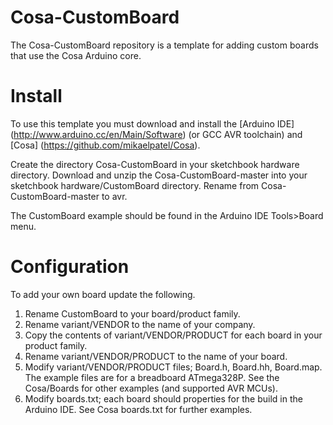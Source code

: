 # Cosa-CustomBoard

The Cosa-CustomBoard repository is a template for adding custom
boards that use the Cosa Arduino core.

# Install

To use this template you must download and install the [Arduino IDE]
(http://www.arduino.cc/en/Main/Software) (or GCC AVR toolchain) and
[Cosa] (https://github.com/mikaelpatel/Cosa).

Create the directory Cosa-CustomBoard in your sketchbook hardware
directory. Download and unzip the Cosa-CustomBoard-master into your
sketchbook hardware/CustomBoard directory. Rename from
Cosa-CustomBoard-master to avr.

The CustomBoard example should be found in the Arduino IDE
Tools>Board menu.

# Configuration

To add your own board update the following.

1. Rename CustomBoard to your board/product family.
2. Rename variant/VENDOR to the name of your company.
3. Copy the contents of variant/VENDOR/PRODUCT for each board in your
product family.
4. Rename variant/VENDOR/PRODUCT to the name of your board.
5. Modify variant/VENDOR/PRODUCT files; Board.h, Board.hh,
Board.map. The example files are for a breadboard ATmega328P. See the
Cosa/Boards for other examples (and supported AVR MCUs).
6. Modify boards.txt; each board should properties for the build in
the Arduino IDE. See Cosa boards.txt for further examples.



